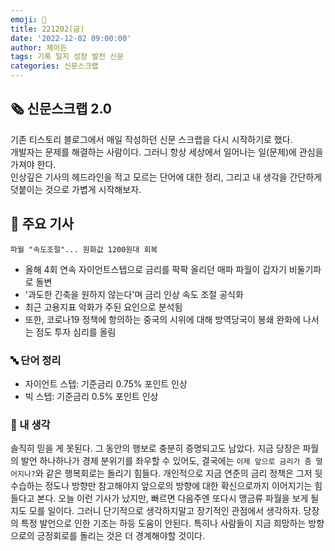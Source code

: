 ```yaml
---
emoji: 📰
title: 221202(금)
date: '2022-12-02 09:00:00'
author: 제이든
tags: 기록 일지 성장 발전 신문
categories: 신문스크랩
---
```


## 🗞️ 신문스크랩 2.0

기존 티스토리 블로그에서 매일 작성하던 신문 스크랩을 다시 시작하기로 했다.<br/>
개발자는 문제를 해결하는 사람이다. 그러니 항상 세상에서 일어나는 일(문제)에 관심을 가져야 한다.<br/>
인상깊은 기사의 헤드라인을 적고 모르는 단어에 대한 정리, 그리고 내 생각을 간단하게 덧붙이는 것으로 가볍게 시작해보자.

## 🌻 주요 기사

`파월 "속도조절"... 원화값 1200원대 회복`

- 올해 4회 연속 자이언트스텝으로 금리를 팍팍 올리던 매파 파월이 갑자기 비둘기파로 돌변
- '과도한 긴축을 원하지 않는다'며 금리 인상 속도 조절 공식화
- 최근 고용지표 악화가 주된 요인으로 분석됨
- 또한, 코로나19 정책에 항의하는 중국의 시위에 대해 방역당국이 봉쇄 완화에 나서는 점도 투자 심리를 올림

### 🔤 단어 정리

- 자이언트 스텝: 기준금리 0.75% 포인트 인상
- 빅 스텝: 기준금리 0.5% 포인트 인상

### 🤔 내 생각

솔직히 믿을 게 못된다. 그 동안의 행보로 충분히 증명되고도 남았다. 지금 당장은 파월의 발언 하나하나가 경제 분위기를 좌우할 수 있어도,
결국에는 `이제 앞으로 금리가 좀 떨어지나?`와 같은 행복회로는 돌리기 힘들다. 개인적으로 지금 연준의 금리 정책은 그저 뒷수습하는 정도나 방향만
참고해야지 앞으로의 방향에 대한 확신으로까지 이어지기는 힘들다고 본다. 오늘 이런 기사가 났지만, 빠르면 다음주엔 또다시 맹금류 파월을 보게 될지도 모를 일이다.
그러니 단기적으로 생각하지말고 장기적인 관점에서 생각하자. 당장의 특정 발언으로 인한 기조는 하등 도움이 안된다.
특히나 사람들이 지금 희망하는 방향으로의 긍정회로를 돌리는 것은 더 경계해야할 것이다.

```toc

```
